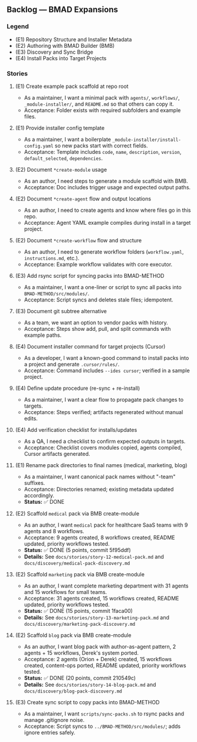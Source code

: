 ## Backlog — BMAD Expansions

### Legend
- (E1) Repository Structure and Installer Metadata
- (E2) Authoring with BMAD Builder (BMB)
- (E3) Discovery and Sync Bridge
- (E4) Install Packs into Target Projects

### Stories

1. (E1) Create example pack scaffold at repo root
   - As a maintainer, I want a minimal pack with `agents/`, `workflows/`, `_module-installer/`, and `README.md` so that others can copy it.
   - Acceptance: Folder exists with required subfolders and example files.

2. (E1) Provide installer config template
   - As a maintainer, I want a boilerplate `_module-installer/install-config.yaml` so new packs start with correct fields.
   - Acceptance: Template includes `code`, `name`, `description`, `version`, `default_selected`, `dependencies`.

3. (E2) Document `*create-module` usage
   - As an author, I need steps to generate a module scaffold with BMB.
   - Acceptance: Doc includes trigger usage and expected output paths.

4. (E2) Document `*create-agent` flow and output locations
   - As an author, I need to create agents and know where files go in this repo.
   - Acceptance: Agent YAML example compiles during install in a target project.

5. (E2) Document `*create-workflow` flow and structure
   - As an author, I need to generate workflow folders (`workflow.yaml`, `instructions.md`, etc.).
   - Acceptance: Example workflow validates with core executor.

6. (E3) Add rsync script for syncing packs into BMAD-METHOD
   - As a maintainer, I want a one-liner or script to sync all packs into `BMAD-METHOD/src/modules/`.
   - Acceptance: Script syncs and deletes stale files; idempotent.

7. (E3) Document git subtree alternative
   - As a team, we want an option to vendor packs with history.
   - Acceptance: Steps show add, pull, and split commands with example paths.

8. (E4) Document installer command for target projects (Cursor)
   - As a developer, I want a known-good command to install packs into a project and generate `.cursor/rules/`.
   - Acceptance: Command includes `--ides cursor`; verified in a sample project.

9. (E4) Define update procedure (re-sync + re-install)
   - As a maintainer, I want a clear flow to propagate pack changes to targets.
   - Acceptance: Steps verified; artifacts regenerated without manual edits.

10. (E4) Add verification checklist for installs/updates
    - As a QA, I need a checklist to confirm expected outputs in targets.
    - Acceptance: Checklist covers modules copied, agents compiled, Cursor artifacts generated.

11. (E1) Rename pack directories to final names (medical, marketing, blog)
    - As a maintainer, I want canonical pack names without "-team" suffixes.
    - Acceptance: Directories renamed; existing metadata updated accordingly.
    - **Status:** ✅ DONE

12. (E2) Scaffold `medical` pack via BMB create-module
    - As an author, I want `medical` pack for healthcare SaaS teams with 9 agents and 8 workflows.
    - Acceptance: 9 agents created, 8 workflows created, README updated, priority workflows tested.
    - **Status:** ✅ DONE (5 points, commit 5f95ddf)
    - **Details:** See `docs/stories/story-12-medical-pack.md` and `docs/discovery/medical-pack-discovery.md`

13. (E2) Scaffold `marketing` pack via BMB create-module
    - As an author, I want complete marketing department with 31 agents and 15 workflows for small teams.
    - Acceptance: 31 agents created, 15 workflows created, README updated, priority workflows tested.
    - **Status:** ✅ DONE (15 points, commit 1faca00)
    - **Details:** See `docs/stories/story-13-marketing-pack.md` and `docs/discovery/marketing-pack-discovery.md`

14. (E2) Scaffold `blog` pack via BMB create-module
    - As an author, I want blog pack with author-as-agent pattern, 2 agents + 15 workflows, Derek's system ported.
    - Acceptance: 2 agents (Orion + Derek) created, 15 workflows created, content-ops ported, README updated, priority workflows tested.
    - **Status:** ✅ DONE (20 points, commit 210549c)
    - **Details:** See `docs/stories/story-14-blog-pack.md` and `docs/discovery/blog-pack-discovery.md`

15. (E3) Create sync script to copy packs into BMAD-METHOD
    - As a maintainer, I want `scripts/sync-packs.sh` to rsync packs and manage .gitignore noise.
    - Acceptance: Script syncs to `../BMAD-METHOD/src/modules/`; adds ignore entries safely.


